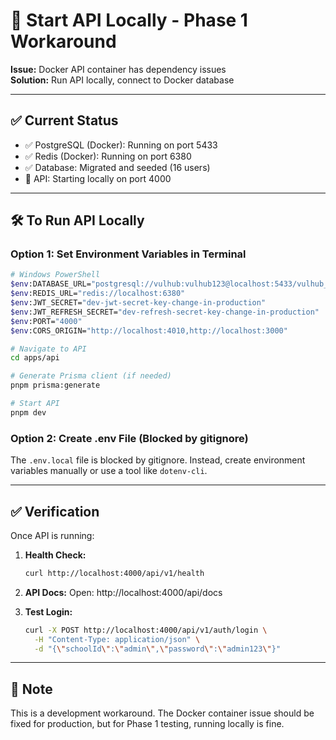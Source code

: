 # 🚀 Start API Locally - Phase 1 Workaround

**Issue:** Docker API container has dependency issues  
**Solution:** Run API locally, connect to Docker database

---

## ✅ Current Status

- ✅ PostgreSQL (Docker): Running on port 5433
- ✅ Redis (Docker): Running on port 6380
- ✅ Database: Migrated and seeded (16 users)
- 🔄 API: Starting locally on port 4000

---

## 🛠️ To Run API Locally

### Option 1: Set Environment Variables in Terminal

```bash
# Windows PowerShell
$env:DATABASE_URL="postgresql://vulhub:vulhub123@localhost:5433/vulhub_dev?schema=public"
$env:REDIS_URL="redis://localhost:6380"
$env:JWT_SECRET="dev-jwt-secret-key-change-in-production"
$env:JWT_REFRESH_SECRET="dev-refresh-secret-key-change-in-production"
$env:PORT="4000"
$env:CORS_ORIGIN="http://localhost:4010,http://localhost:3000"

# Navigate to API
cd apps/api

# Generate Prisma client (if needed)
pnpm prisma:generate

# Start API
pnpm dev
```

### Option 2: Create .env File (Blocked by gitignore)

The `.env.local` file is blocked by gitignore. Instead, create environment variables manually or use a tool like `dotenv-cli`.

---

## ✅ Verification

Once API is running:

1. **Health Check:**
   ```bash
   curl http://localhost:4000/api/v1/health
   ```

2. **API Docs:**
   Open: http://localhost:4000/api/docs

3. **Test Login:**
   ```bash
   curl -X POST http://localhost:4000/api/v1/auth/login \
     -H "Content-Type: application/json" \
     -d "{\"schoolId\":\"admin\",\"password\":\"admin123\"}"
   ```

---

## 📝 Note

This is a development workaround. The Docker container issue should be fixed for production, but for Phase 1 testing, running locally is fine.

